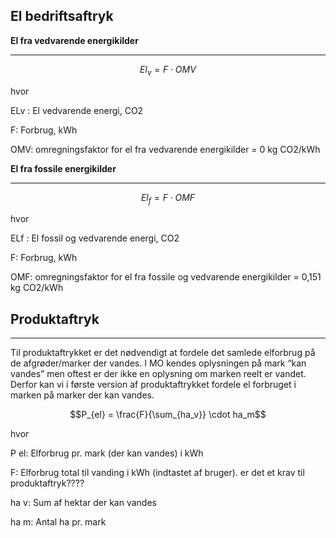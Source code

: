 ## **El bedriftsaftryk**

**El fra vedvarende energikilder**
_____________________________

$$ El_v = F \cdot OMV$$

hvor 

ELv : El vedvarende energi, CO2

F: Forbrug, kWh

OMV: omregningsfaktor for el fra vedvarende energikilder = 0 kg CO2/kWh


**El fra fossile energikilder**
_____________________________

$$ El_f = F \cdot OMF$$

hvor 

ELf : El fossil og vedvarende energi, CO2

F: Forbrug, kWh

OMF: omregningsfaktor for el fra fossile og vedvarende energikilder = 0,151 kg CO2/kWh

## **Produktaftryk**
___________________________________________

Til produktaftrykket er det nødvendigt at fordele det samlede elforbrug på de afgrøder/marker der vandes. 
I MO kendes oplysningen på mark “kan vandes” men oftest er der ikke en oplysning om marken reelt er vandet. Derfor kan vi i første version af produktaftrykket fordele el forbruget i marken på marker der kan vandes.

$$P_{el} = \frac{F}{\sum_{ha_v}} \cdot ha_m$$

hvor 

P el: Elforbrug pr. mark (der kan vandes) i kWh  

F: Elforbrug total til vanding i kWh (indtastet af bruger). er det et krav til produktaftryk????

ha v: Sum af hektar der kan vandes

ha m: Antal ha pr. mark 